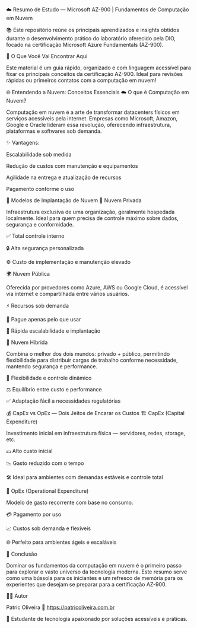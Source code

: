 ☁️ Resumo de Estudo — Microsoft AZ-900 | Fundamentos de Computação em Nuvem

📚 Este repositório reúne os principais aprendizados e insights obtidos durante o desenvolvimento prático do laboratório oferecido pela DIO, focado na certificação Microsoft Azure Fundamentals (AZ-900).

🧠 O Que Você Vai Encontrar Aqui

Este material é um guia rápido, organizado e com linguagem acessível para fixar os principais conceitos da certificação AZ-900. Ideal para revisões rápidas ou primeiros contatos com a computação em nuvem!

🌐 Entendendo a Nuvem: Conceitos Essenciais
☁️ O que é Computação em Nuvem?

Computação em nuvem é a arte de transformar datacenters físicos em serviços acessíveis pela internet. Empresas como Microsoft, Amazon, Google e Oracle lideram essa revolução, oferecendo infraestrutura, plataformas e softwares sob demanda.

✨ Vantagens:

Escalabilidade sob medida

Redução de custos com manutenção e equipamentos

Agilidade na entrega e atualização de recursos

Pagamento conforme o uso

🧩 Modelos de Implantação de Nuvem
🏢 Nuvem Privada

Infraestrutura exclusiva de uma organização, geralmente hospedada localmente. Ideal para quem precisa de controle máximo sobre dados, segurança e conformidade.

✅ Total controle interno

🔒 Alta segurança personalizada

⚙️ Custo de implementação e manutenção elevado

🌍 Nuvem Pública

Oferecida por provedores como Azure, AWS ou Google Cloud, é acessível via internet e compartilhada entre vários usuários.

⚡ Recursos sob demanda

💸 Pague apenas pelo que usar

🚀 Rápida escalabilidade e implantação

🔁 Nuvem Híbrida

Combina o melhor dos dois mundos: privado + público, permitindo flexibilidade para distribuir cargas de trabalho conforme necessidade, mantendo segurança e performance.

🔄 Flexibilidade e controle dinâmico

⚖️ Equilíbrio entre custo e performance

✅ Adaptação fácil a necessidades regulatórias

💰 CapEx vs OpEx — Dois Jeitos de Encarar os Custos
🏗️ CapEx (Capital Expenditure)

Investimento inicial em infraestrutura física — servidores, redes, storage, etc.

💵 Alto custo inicial

📉 Gasto reduzido com o tempo

🛠️ Ideal para ambientes com demandas estáveis e controle total

💼 OpEx (Operational Expenditure)

Modelo de gasto recorrente com base no consumo.

💳 Pagamento por uso

📈 Custos sob demanda e flexíveis

🌐 Perfeito para ambientes ágeis e escaláveis

📌 Conclusão

Dominar os fundamentos da computação em nuvem é o primeiro passo para explorar o vasto universo da tecnologia moderna. Este resumo serve como uma bússola para os iniciantes e um refresco de memória para os experientes que desejam se preparar para a certificação AZ-900.

👨‍💻 Autor

Patric Oliveira
🔗 https://patricoliveira.com.br

🚀 Estudante de tecnologia apaixonado por soluções acessíveis e práticas.
